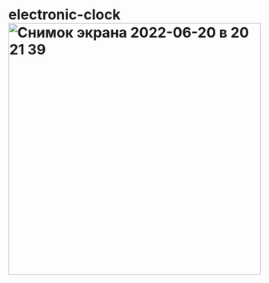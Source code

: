 # electronic-clock<img width="504" alt="Снимок экрана 2022-06-20 в 20 21 39" src="https://user-images.githubusercontent.com/83859600/174652262-fe5c99ee-d697-424e-b007-aba840dc4d81.png">
